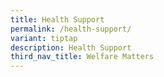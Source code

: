 ```yaml
---
title: Health Support
permalink: /health-support/
variant: tiptap
description: Health Support
third_nav_title: Welfare Matters
---
```

